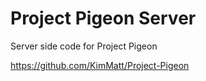 # Project Pigeon Server

Server side code for Project Pigeon

https://github.com/KimMatt/Project-Pigeon

